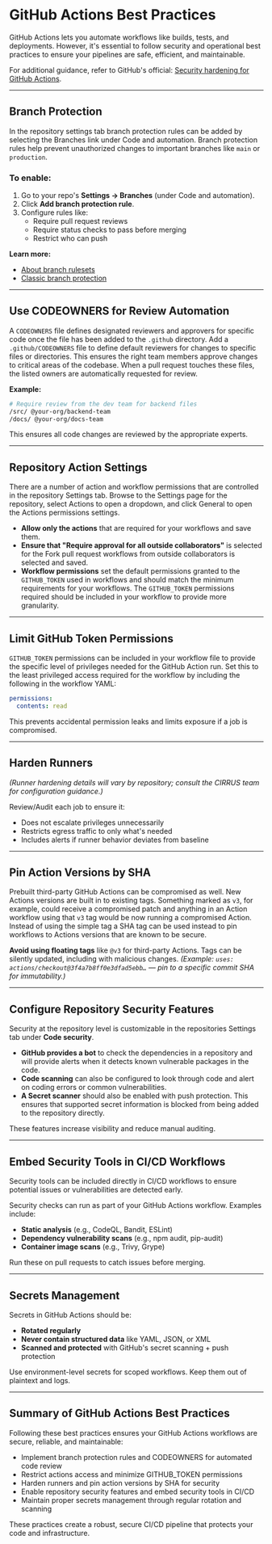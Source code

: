 # GitHub Actions Best Practices

GitHub Actions lets you automate workflows like builds, tests, and deployments. However, it's essential to follow security and operational best practices to ensure your pipelines are safe, efficient, and maintainable.

For additional guidance, refer to GitHub's official: [Security hardening for GitHub Actions](https://docs.github.com/en/actions/security-for-github-actions/security-guides/security-hardening-for-github-actions).

---

## Branch Protection

In the repository settings tab branch protection rules can be added by selecting the Branches link under Code and automation. Branch protection rules help prevent unauthorized changes to important branches like `main` or `production`.

### To enable:

1. Go to your repo's **Settings → Branches** (under Code and automation).
2. Click **Add branch protection rule**.
3. Configure rules like:
   - Require pull request reviews
   - Require status checks to pass before merging
   - Restrict who can push

**Learn more:**
- [About branch rulesets](https://docs.github.com/en/repositories/configuring-branches-and-merges-in-your-repository/managing-rulesets/about-rulesets)
- [Classic branch protection](https://docs.github.com/en/repositories/configuring-branches-and-merges-in-your-repository/managing-protected-branches/about-protected-branches)

---

## Use CODEOWNERS for Review Automation

A `CODEOWNERS` file defines designated reviewers and approvers for specific code once the file has been added to the `.github` directory. Add a `.github/CODEOWNERS` file to define default reviewers for changes to specific files or directories. This ensures the right team members approve changes to critical areas of the codebase. When a pull request touches these files, the listed owners are automatically requested for review.

**Example:**

```bash
# Require review from the dev team for backend files
/src/ @your-org/backend-team
/docs/ @your-org/docs-team
```

This ensures all code changes are reviewed by the appropriate experts.

---

## Repository Action Settings

There are a number of action and workflow permissions that are controlled in the repository Settings tab. Browse to the Settings page for the repository, select Actions to open a dropdown, and click General to open the Actions permissions settings.

- **Allow only the actions** that are required for your workflows and save them.
- **Ensure that "Require approval for all outside collaborators"** is selected for the Fork pull request workflows from outside collaborators is selected and saved.
- **Workflow permissions** set the default permissions granted to the `GITHUB_TOKEN` used in workflows and should match the minimum requirements for your workflows. The `GITHUB_TOKEN` permissions required should be included in your workflow to provide more granularity.

---

## Limit GitHub Token Permissions

`GITHUB_TOKEN` permissions can be included in your workflow file to provide the specific level of privileges needed for the GitHub Action run. Set this to the least privileged access required for the workflow by including the following in the workflow YAML:

```yaml
permissions:
  contents: read
```

This prevents accidental permission leaks and limits exposure if a job is compromised.

---

## Harden Runners

*(Runner hardening details will vary by repository; consult the CIRRUS team for configuration guidance.)*

Review/Audit each job to ensure it:

- Does not escalate privileges unnecessarily
- Restricts egress traffic to only what's needed  
- Includes alerts if runner behavior deviates from baseline

---

## Pin Action Versions by SHA

Prebuilt third-party GitHub Actions can be compromised as well. New Actions versions are built in to existing tags. Something marked as `v3`, for example, could receive a compromised patch and anything in an Action workflow using that `v3` tag would be now running a compromised Action. Instead of using the simple tag a SHA tag can be used instead to pin workflows to Actions versions that are known to be secure.

**Avoid using floating tags** like `@v3` for third-party Actions. Tags can be silently updated, including with malicious changes. *(Example: `uses: actions/checkout@3f4a7b8ff0e3dfad5ebb…` — pin to a specific commit SHA for immutability.)*

---

## Configure Repository Security Features

Security at the repository level is customizable in the repositories Settings tab under **Code security**.

- **GitHub provides a bot** to check the dependencies in a repository and will provide alerts when it detects known vulnerable packages in the code.
- **Code scanning** can also be configured to look through code and alert on coding errors or common vulnerabilities.
- **A Secret scanner** should also be enabled with push protection. This ensures that supported secret information is blocked from being added to the repository directly.

These features increase visibility and reduce manual auditing.

---

## Embed Security Tools in CI/CD Workflows

Security tools can be included directly in CI/CD workflows to ensure potential issues or vulnerabilities are detected early.

Security checks can run as part of your GitHub Actions workflow. Examples include:

- **Static analysis** (e.g., CodeQL, Bandit, ESLint)
- **Dependency vulnerability scans** (e.g., npm audit, pip-audit)  
- **Container image scans** (e.g., Trivy, Grype)

Run these on pull requests to catch issues before merging.

---

## Secrets Management

Secrets in GitHub Actions should be:

- **Rotated regularly**
- **Never contain structured data** like YAML, JSON, or XML
- **Scanned and protected** with GitHub's secret scanning + push protection

Use environment-level secrets for scoped workflows. Keep them out of plaintext and logs.

---

## Summary of GitHub Actions Best Practices

Following these best practices ensures your GitHub Actions workflows are secure, reliable, and maintainable:

- Implement branch protection rules and CODEOWNERS for automated code review
- Restrict actions access and minimize GITHUB_TOKEN permissions  
- Harden runners and pin action versions by SHA for security
- Enable repository security features and embed security tools in CI/CD
- Maintain proper secrets management through regular rotation and scanning

These practices create a robust, secure CI/CD pipeline that protects your code and infrastructure.